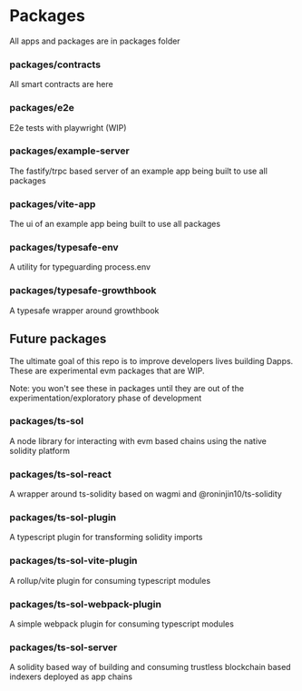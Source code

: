 # Packages

All apps and packages are in packages folder

### packages/contracts

All smart contracts are here

### packages/e2e

E2e tests with playwright (WIP)

### packages/example-server

The fastify/trpc based server of an example app being built to use all packages

### packages/vite-app

The ui of an example app being built to use all packages

### packages/typesafe-env

A utility for typeguarding process.env

### packages/typesafe-growthbook

A typesafe wrapper around growthbook

## Future packages

The ultimate goal of this repo is to improve developers lives building Dapps. These are experimental evm packages that are WIP.

Note: you won't see these in packages until they are out of the experimentation/exploratory phase of development

### packages/ts-sol

A node library for interacting with evm based chains using the native solidity platform

### packages/ts-sol-react

A wrapper around ts-solidity based on wagmi and @roninjin10/ts-solidity

### packages/ts-sol-plugin

A typescript plugin for transforming solidity imports

### packages/ts-sol-vite-plugin

A rollup/vite plugin for consuming typescript modules

### packages/ts-sol-webpack-plugin

A simple webpack plugin for consuming typescript modules

### packages/ts-sol-server

A solidity based way of building and consuming trustless blockchain based indexers deployed as app chains
